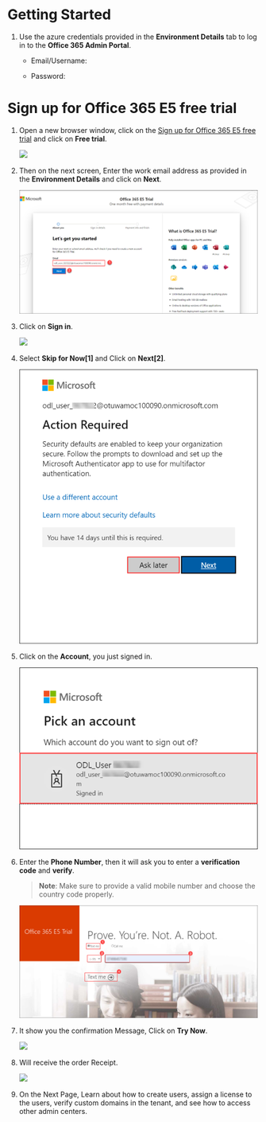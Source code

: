 # Getting Started

1. Use the azure credentials provided in the **Environment Details** tab to log in to the **Office 365 Admin Portal**.

   * Email/Username: <inject key="AzureAdUserEmail"></inject>

   * Password: <inject key="AzureAdUserPassword"></inject>
  

# Sign up for Office 365 E5 free trial

1. Open a new browser window, click on the [Sign up for Office 365 E5 free trial](https://www.microsoft.com/en-us/microsoft-365/enterprise/office-365-e5) and click on **Free trial**.

   ![](Images/Ms900-01.png)

1. Then on the next screen, Enter the work email address as provided in the **Environment Details** and click on **Next**.

   ![](Images/Ms900-03.png)

1. Click on **Sign in**. 

   ![](Images/Ms900-02.png)

1. Select **Skip for Now[1]** and Click on **Next[2]**.

   ![](Images/Ms900-04.png)

1. Click on the **Account**, you just signed in. 

   ![](Images/Ms900-05.png)

1. Enter the **Phone Number**, then it will ask you to enter a **verification code** and **verify**.
   >**Note**: Make sure to provide a valid mobile number and choose the country code properly.

   ![](Images/Ms900-06.png)

1. It show you the confirmation Message, Click on **Try Now**.

   ![](Images/Ms900-07.png)

1. Will receive the order Receipt.

   ![](Images/Ms900-08.png)
   
1. On the Next Page, Learn about how to create users, assign a license to the users, verify custom domains in the tenant, and see how to access other admin centers.    

   

